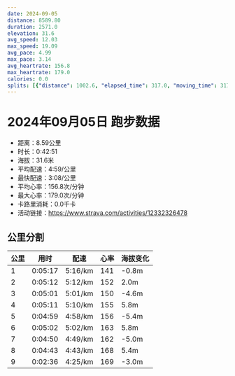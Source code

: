 ```yaml
---
date: 2024-09-05
distance: 8589.80
duration: 2571.0
elevation: 31.6
avg_speed: 12.03
max_speed: 19.09
avg_pace: 4.99
max_pace: 3.14
avg_heartrate: 156.8
max_heartrate: 179.0
calories: 0.0
splits: [{"distance": 1002.6, "elapsed_time": 317.0, "moving_time": 317.0, "average_speed": 3.16, "pace": 5.274272151898733, "average_heartrate": 141.5335463258786, "elevation_difference": -0.8, "split_number": 1}, {"distance": 999.5, "elapsed_time": 312.0, "moving_time": 312.0, "average_speed": 3.2, "pace": 5.208343749999999, "average_heartrate": 152.97096774193548, "elevation_difference": 2.0, "split_number": 2}, {"distance": 998.3, "elapsed_time": 301.0, "moving_time": 301.0, "average_speed": 3.32, "pace": 5.020090361445783, "average_heartrate": 150.0299003322259, "elevation_difference": -4.6, "split_number": 3}, {"distance": 1000.3, "elapsed_time": 311.0, "moving_time": 311.0, "average_speed": 3.22, "pace": 5.175993788819875, "average_heartrate": 155.2475884244373, "elevation_difference": 5.8, "split_number": 4}, {"distance": 1000.4, "elapsed_time": 299.0, "moving_time": 299.0, "average_speed": 3.35, "pace": 4.975134328358209, "average_heartrate": 156.08361204013377, "elevation_difference": -5.4, "split_number": 5}, {"distance": 999.8, "elapsed_time": 302.0, "moving_time": 302.0, "average_speed": 3.31, "pace": 5.035256797583081, "average_heartrate": 163.21523178807948, "elevation_difference": 5.8, "split_number": 6}, {"distance": 1000.2, "elapsed_time": 290.0, "moving_time": 290.0, "average_speed": 3.45, "pace": 4.830927536231884, "average_heartrate": 162.58965517241379, "elevation_difference": -5.0, "split_number": 7}, {"distance": 1000.1, "elapsed_time": 283.0, "moving_time": 283.0, "average_speed": 3.53, "pace": 4.721444759206799, "average_heartrate": 168.19434628975264, "elevation_difference": 5.4, "split_number": 8}, {"distance": 588.6, "elapsed_time": 160.0, "moving_time": 156.0, "average_speed": 3.77, "pace": 4.420875331564987, "average_heartrate": 169.28205128205127, "elevation_difference": -3.0, "split_number": 9}]
---
```


# 2024年09月05日 跑步数据

- 距离：8.59公里
- 时长：0:42:51
- 海拔：31.6米
- 平均配速：4:59/公里
- 最快配速：3:08/公里
- 平均心率：156.8次/分钟
- 最大心率：179.0次/分钟
- 卡路里消耗：0.0千卡
- 活动链接：https://www.strava.com/activities/12332326478

## 公里分割

| 公里 | 用时 | 配速 | 心率 | 海拔变化 |
|------|------|------|------|------|
| 1 | 0:05:17 | 5:16/km | 141 | -0.8m |
| 2 | 0:05:12 | 5:12/km | 152 | 2.0m |
| 3 | 0:05:01 | 5:01/km | 150 | -4.6m |
| 4 | 0:05:11 | 5:10/km | 155 | 5.8m |
| 5 | 0:04:59 | 4:58/km | 156 | -5.4m |
| 6 | 0:05:02 | 5:02/km | 163 | 5.8m |
| 7 | 0:04:50 | 4:49/km | 162 | -5.0m |
| 8 | 0:04:43 | 4:43/km | 168 | 5.4m |
| 9 | 0:02:36 | 4:25/km | 169 | -3.0m |

